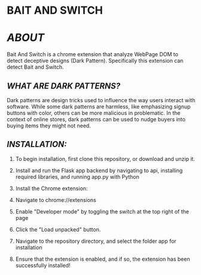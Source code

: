 # BAIT AND SWITCH 

# ***ABOUT***

Bait And Switch is a chrome extension that analyze WebPage DOM to detect deceptive designs (Dark Pattern). Specifically this extension can detect Bait and Switch.



## *WHAT ARE DARK PATTERNS?*

Dark patterns are design tricks used to influence the way users interact with software. While some dark patterns are harmless, like emphasizing signup buttons with color, others can be more malicious in problematic. In the context of online stores, dark patterns can be used to nudge buyers into buying items they might not need.


## *INSTALLATION:*
1. To begin installation, first clone this repository, or download and unzip it.

2. Install and run the Flask app backend by navigating to api, installing required libraries, and running app.py with Python

3. Install the Chrome extension:

4. Navigate to chrome://extensions
5. Enable "Developer mode" by toggling the switch at the top right of the page
6. Click the "Load unpacked" button.
7. Navigate to the repository directory, and select the folder app for installation
8. Ensure that the extension is enabled, and if so, the extension has been successfully installed!


 
